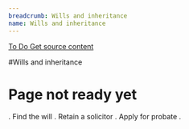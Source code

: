 ```yaml
---
breadcrumb: Wills and inheritance
name: Wills and inheritance
---
```


<a class="au-progress-indicator__link au-progress-indicator__link--todo" href="#url">
      <span class="au-progress-indicator__status">To Do</span>
      Get source content
    </a>

#Wills and inheritance


# Page not ready yet

. Find the will
. Retain a solicitor
. Apply for probate
.
